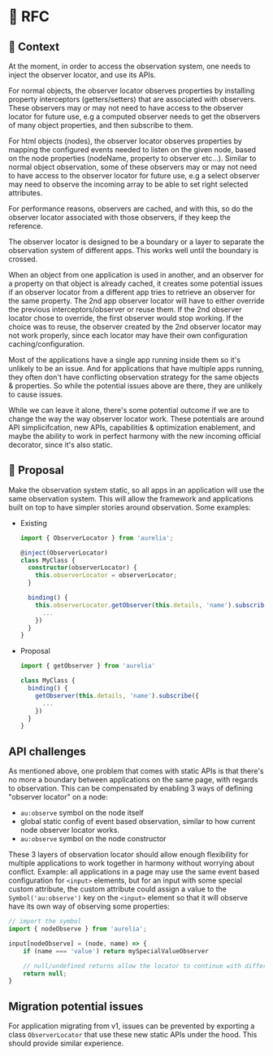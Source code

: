 # 💬 RFC

## 🔦 Context

At the moment, in order to access the observation system, one needs to inject the observer locator, and use its APIs.

For normal objects, the observer locator observes properties by installing property interceptors (getters/setters) that are associated with observers. These observers may or may not need to have access to the observer locator for future use, e.g a computed observer needs to get the observers of many object properties, and then subscribe to them.

For html objects (nodes), the observer locator observes properties by mapping the configured events needed to listen on the given node, based on the node properties (nodeName, property to observer etc...). Similar to normal object observation, some of these observers may or may not need to have access to the observer locator for future use, e.g a select observer may need to observe the incoming array to be able to set right selected attributes.

For performance reasons, observers are cached, and with this, so do the observer locator associated with those observers, if they keep the reference.

The observer locator is designed to be a boundary or a layer to separate the observation system of different apps. This works well until the boundary is crossed.

When an object from one application is used in another, and an observer for a property on that object is already cached, it creates some potential issues if an observer locator from a different app tries to retrieve an observer for the same property. The 2nd app observer locator will have to either override the previous interceptors/observer or reuse them. If the 2nd observer locator chose to override, the first observer would stop working. If the choice was to reuse, the observer created by the 2nd observer locator may not work properly, since each locator may have their own configuration caching/configuration.

Most of the applications have a single app running inside them so it's unlikely to be an issue. And for applications that have multiple apps running, they often don't have conflicting observation strategy for the same objects & properties. So while the potential issues above are there, they are unlikely to cause issues.

While we can leave it alone, there's some potential outcome if we are to change the way the way observer locator work. These potentials are around API simplicifcation, new APIs, capabilities & optimization enablement, and maybe the ability to work in perfect harmony with the new incoming official decorator, since it's also static.

## 📍 Proposal

Make the observation system static, so all apps in an application will use the same observation system. This will allow the framework and applications built on top to have simpler stories around observation. Some examples:

* Existing
  ```ts
  import { ObserverLocator } from 'aurelia';
  
  @inject(ObserverLocator)
  class MyClass {
    constructor(observerLocator) {
      this.observerLocator = observerLocator;
    }
  
    binding() {
      this.observerLocator.getObserver(this.details, 'name').subscribe({
        ...
      })
    }
  }
  ```

* Proposal
  ```ts
  import { getObserver } from 'aurelia'

  class MyClass {
    binding() {
      getObserver(this.details, 'name').subscribe({
        ...
      })
    }
  }
  ```

## API challenges

As mentioned above, one problem that comes with static APIs is that there's no more a boundary between applications on the same page, with regards to observation. This can be compensated by enabling 3 ways of defining "observer locator" on a node:
  - `au:observe` symbol on the node itself
  - global static config of event based observation, similar to how current node observer locator works.
  - `au:observe` symbol on the node constructor
  
These 3 layers of observation locator should allow enough flexibility for multiple applications to work together in harmony without worrying about conflict. Example: all applications in a page may use the same event based configuration for `<input>` elements, but for an input with some special custom attribute, the custom attribute could assign a value to the `Symbol('au:observe')` key on the `<input>` element so that it will observe have its own way of observing some properties:

```ts
// import the symbol
import { nodeObserve } from 'aurelia';

input[nodeObserve] = (node, name) => {
    if (name === 'value') return mySpecialValueObserver

    // null/undefined returns allow the locator to continue with different strategy to figure out the right observer
    return null;
}
```

## Migration potential issues

For application migrating from v1, issues can be prevented by exporting a class `ObserverLocator` that use these new static APIs under the hood. This should provide similar experience.